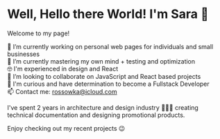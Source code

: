 # Well, Hello there World! I'm Sara 👋

Welcome to my page!

🔭 I’m currently working on personal web pages for individuals and small businesses  
🌱 I’m currently mastering my own mind + testing and optimization  
🤓 I'm experienced in design and React  
👀 I’m looking to collaborate on JavaScript and React based projects  
💪 I'm curious and have determination to become a Fullstack Developer  
📫 Contact me: rossowka@icloud.com  

I've spent 2 years in architecture and design industry 👩‍💻🏡 creating technical documentation and designing promotional products.

Enjoy checking out my recent projects 😉
